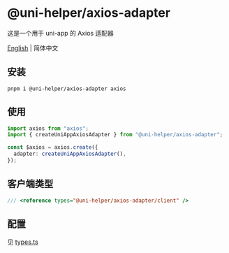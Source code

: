 # @uni-helper/axios-adapter

这是一个用于 uni-app 的 Axios 适配器

[English](./README.md) | 简体中文

## 安装

```
pnpm i @uni-helper/axios-adapter axios
```

## 使用

```ts
import axios from "axios";
import { createUniAppAxiosAdapter } from "@uni-helper/axios-adapter";

const $axios = axios.create({
  adapter: createUniAppAxiosAdapter(),
});
```

## 客户端类型

```ts
/// <reference types="@uni-helper/axios-adapter/client" />
```

## 配置

见 [types.ts](./src/types.ts)
